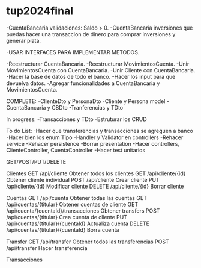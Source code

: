 # tup2024final
-CuentaBancaria validaciones: Saldo > 0.
-CuentaBancaria inversiones que puedas hacer una transaccion de dinero para comprar inversiones y generar plata.

-USAR INTERFACES PARA IMPLEMENTAR METODOS. 

-Reestructurar CuentaBancaria.
-Reestructurar MovimientosCuenta.
-Unir MovimientosCuenta con CuentaBancaria.
-Unir Cliente con CuentaBancaria.
-Hacer la base de datos de todo el banco.
-Hacer los input para que devuelva datos.
-Agregar funcionalidades a CuentaBancaria y MovimientosCuenta.




COMPLETE:
-ClienteDto y PersonaDto
-Cliente y Persona model
-CuentaBancaria y CBDto
-Tranferencias y TDto

In progress:
-Transacciones y TDto
-Estruturar los CRUD

To do List:
-Hacer que transferencias y transacciones se agreguen a banco
-Hacer bien los enum Tipo
-Handler y Validator en controllers
-Rehacer service
-Rehacer persistence
-Borrar presentation
-Hacer controllers, ClienteController, CuentaController
-Hacer test unitarios


GET/POST/PUT/DELETE

Clientes
GET /api/cliente   Obtener todos los clientes
GET /api/cliente/{id}  Obtener cliente individual
POST /api/cliente   Crear cliente
PUT /api/cliente/{id}  Modificar cliente
DELETE /api/cliente/{id}   Borrar cliente

Cuentas 
GET /api/cuenta    Obtener todas las cuentas
GET /api/cuentas/{titular}  Obtener cuentas de cliente
GET /api/cuenta/{cuentaId}/transacciones   Obtener transfers
POST /api/cuentas/{titular}  Crea cuenta de cliente
PUT /api/cuentas/{titular}/{cuentaId}    Actualiza cuenta
DELETE /api/cuentas/{titular}/{cuentaId}     Borra cuenta

Transfer
GET /api/transfer   Obtener todos las transferencias
POST /api/transfer  Hacer transferencia

Transacciones